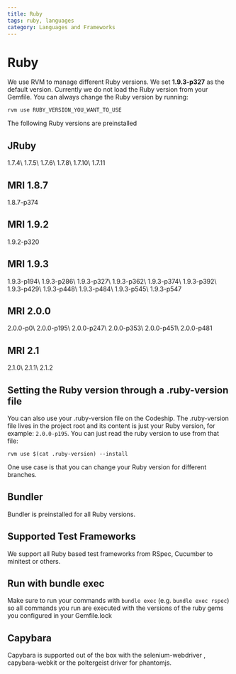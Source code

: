 ```yaml
---
title: Ruby
tags: ruby, languages
category: Languages and Frameworks
---
```


# Ruby

We use RVM to manage different Ruby versions. We set <strong>1.9.3-p327</strong> as the default version. Currently we do not load the Ruby version from your Gemfile. You can always change the Ruby version by running:

~~~shell
rvm use RUBY_VERSION_YOU_WANT_TO_USE
~~~

The following Ruby versions are preinstalled

## JRuby
1.7.4\\
1.7.5\\
1.7.6\\
1.7.8\\
1.7.10\\
1.7.11

## MRI 1.8.7
1.8.7-p374

## MRI 1.9.2
1.9.2-p320

## MRI 1.9.3
1.9.3-p194\\
1.9.3-p286\\
1.9.3-p327\\
1.9.3-p362\\
1.9.3-p374\\
1.9.3-p392\\
1.9.3-p429\\
1.9.3-p448\\
1.9.3-p484\\
1.9.3-p545\\
1.9.3-p547

## MRI 2.0.0
2.0.0-p0\\
2.0.0-p195\\
2.0.0-p247\\
2.0.0-p353\\
2.0.0-p451\\
2.0.0-p481

## MRI 2.1
2.1.0\\
2.1.1\\
2.1.2

## Setting the Ruby version through a .ruby-version file
You can also use your .ruby-version file on the Codeship. The .ruby-version file lives in the project root and its content is just your Ruby version, for example: ```2.0.0-p195```. You can just read the ruby version to use from that file:

~~~shell
rvm use $(cat .ruby-version) --install
~~~

One use case is that you can change your Ruby version for different branches.

## Bundler
Bundler is preinstalled for all Ruby versions.

## Supported Test Frameworks
We support all Ruby based test frameworks from RSpec, Cucumber to minitest or others.

## Run with bundle exec
Make sure to run your commands with ```bundle exec``` (e.g. ```bundle exec rspec```) so all commands you run are executed with the versions of the ruby gems you configured in your Gemfile.lock

## Capybara
Capybara is supported out of the box with the selenium-webdriver , capybara-webkit or the poltergeist driver for phantomjs.
